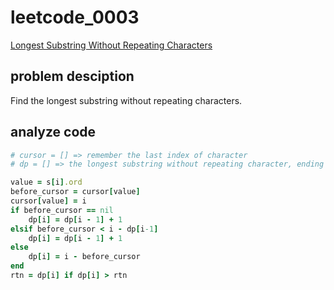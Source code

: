 # leetcode_0003

[Longest Substring Without Repeating Characters](https://leetcode.com/problems/longest-substring-without-repeating-characters/)

## problem desciption

Find the longest substring without repeating characters.

## analyze code

```ruby
# cursor = [] => remember the last index of character
# dp = [] => the longest substring without repeating character, ending by the i-th character

value = s[i].ord
before_cursor = cursor[value]
cursor[value] = i
if before_cursor == nil
    dp[i] = dp[i - 1] + 1
elsif before_cursor < i - dp[i-1]
    dp[i] = dp[i - 1] + 1
else
    dp[i] = i - before_cursor
end
rtn = dp[i] if dp[i] > rtn
```
